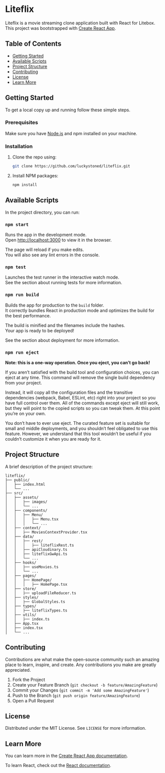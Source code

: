 # Liteflix

Liteflix is a movie streaming clone application built with React for Litebox. This project was bootstrapped with [Create React App](https://github.com/facebook/create-react-app).

## Table of Contents

- [Getting Started](#getting-started)
- [Available Scripts](#available-scripts)
- [Project Structure](#project-structure)
- [Contributing](#contributing)
- [License](#license)
- [Learn More](#learn-more)

## Getting Started

To get a local copy up and running follow these simple steps.

### Prerequisites

Make sure you have [Node.js](https://nodejs.org/) and npm installed on your machine.

### Installation

1. Clone the repo using:

   ```sh
   git clone https://github.com/luckystoned/liteflix.git
   ```

2. Install NPM packages:

   ```sh
   npm install
   ```

## Available Scripts

In the project directory, you can run:

### `npm start`

Runs the app in the development mode.  
Open [http://localhost:3000](http://localhost:3000) to view it in the browser.

The page will reload if you make edits.  
You will also see any lint errors in the console.

### `npm test`

Launches the test runner in the interactive watch mode.  
See the section about running tests for more information.

### `npm run build`

Builds the app for production to the `build` folder.  
It correctly bundles React in production mode and optimizes the build for the best performance.

The build is minified and the filenames include the hashes.  
Your app is ready to be deployed!

See the section about deployment for more information.

### `npm run eject`

**Note: this is a one-way operation. Once you eject, you can’t go back!**

If you aren’t satisfied with the build tool and configuration choices, you can eject at any time. This command will remove the single build dependency from your project.

Instead, it will copy all the configuration files and the transitive dependencies (webpack, Babel, ESLint, etc) right into your project so you have full control over them. All of the commands except eject will still work, but they will point to the copied scripts so you can tweak them. At this point you’re on your own.

You don’t have to ever use eject. The curated feature set is suitable for small and middle deployments, and you shouldn’t feel obligated to use this feature. However, we understand that this tool wouldn’t be useful if you couldn’t customize it when you are ready for it.

## Project Structure

A brief description of the project structure:

```
liteflix/
├── public/
│   ├── index.html
│   └── ...
├── src/
│   ├── assets/
│   │   ├── images/
│   │   └── ...
│   ├── components/
│   │   ├── Menu/
│   │   │   ├── Menu.tsx
│   │   │   └── ...
│   ├── context/
│   │   ├── MoviesContextProvider.tsx
│   ├── data/
│   │   ├── rest/
│   │   │   ├── liteflixRest.ts
│   │   ├── apiCloudinary.ts
│   │   ├── liteflixGwApi.ts
│   │   └── ...
│   ├── hooks/
│   │   ├── useMovies.ts
│   │   └── ...
│   ├── pages/
│   │   ├── HomePage/
│   │   │   ├── HomePage.tsx
│   ├── store/
│   │   ├── uploadFileReducer.ts
│   ├── styles/
│   │   ├── GlobalStyles.ts
│   ├── types/
│   │   ├── liteflixTypes.ts
│   ├── utils/
│   │   ├── index.ts
│   ├── App.tsx
│   ├── index.tsx
│   └── ...
```

## Contributing

Contributions are what make the open-source community such an amazing place to learn, inspire, and create. Any contributions you make are greatly appreciated.

1. Fork the Project
2. Create your Feature Branch (`git checkout -b feature/AmazingFeature`)
3. Commit your Changes (`git commit -m 'Add some AmazingFeature'`)
4. Push to the Branch (`git push origin feature/AmazingFeature`)
5. Open a Pull Request

## License

Distributed under the MIT License. See `LICENSE` for more information.

## Learn More

You can learn more in the [Create React App documentation](https://facebook.github.io/create-react-app/docs/getting-started).

To learn React, check out the [React documentation](https://reactjs.org/).
